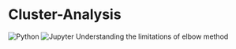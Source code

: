 # Cluster-Analysis

![Python](https://img.shields.io/badge/Python-3.7-blue.svg)
![Jupyter](https://img.shields.io/badge/Jupyter-orange.svg)
Understanding the limitations of elbow method 
